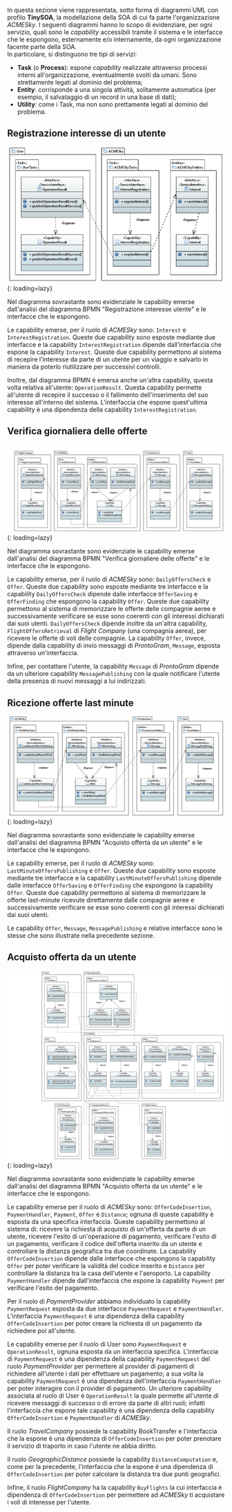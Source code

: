 In questa sezione viene rappresentata, sotto forma di diagrammi UML con profilo **TinySOA**, la modellazione della SOA di cui fa parte l'organizzazione *ACMESky*. I seguenti diagrammi hanno lo scopo di evidenziare, per ogni servizio, quali sono le *capability* accessibili tramite il sistema e le interfacce che le espongono, esternamente e/o internamente, da ogni organizzazione facente parte della SOA.  
In particolare, si distinguono tre tipi di servizi:

- **Task** (o **Process**): espone *capability* realizzate attraverso processi interni all'organizzazione, eventualmente svolti da umani. Sono strettamente legati al dominio del problema;
- **Entity**: corrisponde a una singola attività, solitamente automatica (per esempio, il salvataggio di un record in una base di dati);
- **Utility**: come i Task, ma non sono prettamente legati al dominio del problema.

## Registrazione interesse di un utente
![!Diagramma UML che descrive come vengono implementati i task del processo di registrazione di un interesse di un utente](assets/uml/RegistrazioneInteresseUtente.png){: loading=lazy}

Nel diagramma sovrastante sono evidenziate le capability emerse dall'analisi del diagramma BPMN "Registrazione interesse utente" e le interfacce che le espongono.

Le capability emerse, per il ruolo di *ACMESky* sono: `Interest` e `InterestRegistration`. Queste due capability sono esposte mediante due interfacce e la capability `InterestRegistration` dipende dall'interfaccia che espone la capability `Interest`. Queste due capability permettono al sistema di recepire l'interesse da parte di un utente per un viaggio e salvarlo in maniera da poterlo riutilizzare per successivi controlli. 

Inoltre, dal diagramma BPMN è emersa anche un'altra capability, questa volta relativa all'utente: `OperationResult`. Questa capability permette all'utente di recepire il successo o il fallimento dell'inserimento del suo interesse all'interno del sistema. L'interfaccia che espone quest'ultima capability è una dipendenza della capability `InterestRegistration`.

## Verifica giornaliera delle offerte
![!Diagramma UML che descrive come vengono implementati i task del processo di verifica giornaliera delle offerte delle compagnie aree e notifica degli utenti](assets/uml/VerificaGiornaliera.png){: loading=lazy}

Nel diagramma sovrastante sono evidenziate le capability emerse dall'analisi del diagramma BPMN "Verifica giornaliere delle offerte" e le interfacce che le espongono.

Le capability emerse, per il ruolo di *ACMESky* sono: `DailyOffersCheck` e `Offer`. Queste due capability sono esposte mediante tre interfacce e la capability `DailyOffersCheck` dipende dalle interfacce `OfferSaving` e `OfferFinding` che espongono la capability `Offer`. Queste due capability permettono al sistema di memorizzare le offerte delle compagnie aeree e successivamente verificare se esse sono coerenti con gli interessi dichiarati dai suoi utenti.
`DailyOffersCheck` dipende inoltre da un'altra capability, `FlightOffersRetrieval` di *Flight Company* (una compagnia aerea), per ricevere le offerte di voli delle compagnie.
La capability `Offer`, invece, dipende dalla capability di invio messaggi di *ProntoGram*, `Message`, esposta attraverso un'interfaccia.

Infine, per contattare l'utente, la capability `Message` di *ProntoGram* dipende da un ulteriore capability `MessagePublishing` con la quale notificare l'utente della presenza di nuovi messaggi a lui indirizzati.

## Ricezione offerte last minute
![!Diagramma UML che descrive come vengono implementati i task del processo di ricezione di offerte dalle compagnie aree e notifica degli utenti](assets/uml/NotificaVoliLastMinute.png){: loading=lazy}

Nel diagramma sovrastante sono evidenziate le capability emerse dall'analisi del diagramma BPMN "Acquisto offerta da un utente" e le interfacce che le espongono.

Le capability emerse, per il ruolo di *ACMESky* sono: `LastMinuteOffersPublishing` e `Offer`. Queste due capability sono esposte mediante tre interfacce e la capability `LastMinuteOffersPublishing` dipende dalle interfacce `OfferSaving` e `OfferFinding` che espongono la capability `Offer`. Queste due capability permettono al sistema di memorizzare le offerte last-minute ricevute direttamente dalle compagnie aeree e successivamente verificare se esse sono coerenti con gli interessi dichiarati dai suoi utenti.

Le capability `Offer`, `Message`, `MessagePublishing` e relative interfacce sono le stesse che sono illustrate nella precedente sezione.

## Acquisto offerta da un utente
![!Diagramma UML che descrive come vengono implementati i task del processo di acquisto di un'offerta](assets/uml/AcquistoOfferta.png){: loading=lazy}

Nel diagramma sovrastante sono evidenziate le capability emerse dall'analisi del diagramma BPMN "Acquisto offerta da un utente" e le interfacce che le espongono. 

Le capability emerse per il ruolo di *ACMESky* sono: `OfferCodeInsertion`, `PaymentHandler`, `Payment`, `Offer` e `Distance`; ognuna di queste capability è esposta da una specifica interfaccia. Queste capability permettono al sistema di: ricevere la richiesta di acquisto di un'offerta da parte di un utente, ricevere l'esito di un'operazione di pagamento, verificare l'esito di un pagamento, verificare il codice dell'offerta inserito da un utente e controllare la distanza geografica tra due coordinate. La capability `OfferCodeInsertion` dipende dalle interfacce che espongono la capability `Offer` per poter verificare la validità del codice inserito e `Distance` per controllare la distanza tra la casa dell'utente e l'aeroporto. La capability `PaymentHandler` dipende dall'interfaccia che espone la capability `Payment` per verificare l'esito del pagamento. 

Per il ruolo di *PaymentProvider* abbiamo individuato la capability `PaymentRequest` esposta da due interfacce `PaymentRequest` e `PaymentHandler`. L'interfaccia `PaymentRequest` è una dipendenza della capability `OfferCodeInsertion` per poter creare la richiesta di un pagamento da richiedere poi all'utente. 

Le capability emerse per il ruolo di User sono `PaymentRequest` e `OperationResult`, ognuna esposta da un interfaccia specifica. L'interfaccia di `PaymentRequest` è una dipendenza della capability `PaymentRequest` del ruolo *PaymentProvider* per permettere al provider di pagamenti di richiedere all'utente i dati per effettuare un pagamento; a sua volta la capability `PaymentRequest` è una dipendenza dell'interfaccia `PaymentHandler` per poter interagire con il provider di pagamento. Un ulteriore capability associata al ruolo di User è `OperationResult` la quale permette all'utente di ricevere messaggi di successo o di errore da parte di altri ruoli; infatti l'interfaccia che espone tale capability è una dipendenza della capability `OfferCodeInsertion` e `PaymentHandler` di *ACMESky*.

Il ruolo *TravelCompany* possiede la capability BookTransfer e l'interfaccia che la espone è una dipendenza di `OfferCodeInsertion` per poter prenotare il servizio di traporto in caso l'utente ne abbia diritto.

Il ruolo *GeographicDistance* possiede la capability `DistanceComputation` e, come per la precedente, l'interfaccia che la espone è una dipendenza di `OfferCodeInsertion` per poter calcolare la distanza tra due punti geografici.

Infine, il ruolo *FlightCompany* ha la capability `BuyFlights` la cui interfaccia è dipendenza di `OfferCodeInsertion` per permettere ad *ACMESky* ti acquistare i voli di interesse per l'utente.